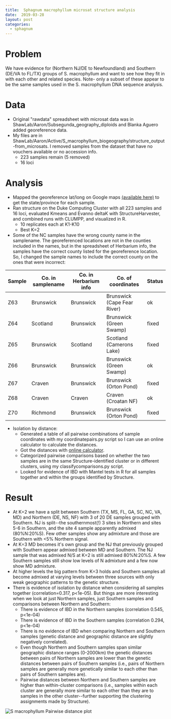 ```yaml
---
title:  Sphagnum macrophyllum microsat structure analysis
date:  2019-03-28
layout: post
categories:
  - sphagnum
---
```


# Problem

We have evidence for (Northern NJ/DE to Newfoundland) and Southern (DE/VA to FL/TX) groups of S. macrophyllum and want to see how they fit in with each other and related species. Note- only a subset of these appear to be the same samples used in the S. macrophyllum DNA sequence analysis.

# Data
  * Original "rawdata" spreadsheet with microsat data was in ShawLab/Aaron/Subsegunda_geography_diploids and Blanka Aguero added georeference data.
  * My files are in ShawLab/Aaron/Active/S_macrophyllum_biogeography/structure_output-from_microsats. I removed samples from the dataset that have no vouchers available or no accession info.
    - 223 samples remain (5 removed)
    - 16 loci

# Analysis

  * Mapped the georeference lat/long on Google maps [(available here)][1] to get the state/province for each sample.
  * Ran structure on the Duke Computing Cluster with all 223 samples and 16 loci, evaluated Kmeans and Evanno deltaK with StructureHarvester, and combined runs with CLUMPP, and visualized in R.
    - 10 replicates each at K1-K10
    - Best K=2
  * Some of the NC samples have the wrong county name in the samplename. The georeferenced locations are not in the counties included in the names, but in the spreadsheet of Herbarium info, the samples have the correct county listed for the georeference location. So, I changed the sample names to include the correct county on the ones that were incorrect:

| Sample | Co. in samplename | Co. in Herbarium info | Co. of coordinates | Status |
| ------ | ----------------- | --------------------- | ------------------ | ------ |
| Z63 | Brunswick | Brunswick | Brunswick (Cape Fear River) | ok |
| Z64 | Scotland | Brunswick | Brunswick (Green Swamp) | fixed |
| Z65 | Brunswick | Scotland | Scotland (Camerons Lake) | fixed |
| Z66 | Brunswick | Brunswick | Brunswick (Green Swamp) | ok |
| Z67 | Craven | Brunswick | Brunswick (Orton Pond) | fixed |
| Z68 | Craven | Craven | Craven (Croatan NF) | ok |
| Z70 | Richmond | Brunswick | Brunswick (Orton Pond) | fixed |

  * Isolation by distance:
    - Generated a table of all pairwise combinations of sample coordinates with my coordinatepairs.py script so I can use an online calculator to calculate the distances.
    - Got the distances with [online calculator][2].
    - Categorized pairwise comparisons based on whether the two samples are in the same Structure-identified cluster or in different clusters, using my classifycomparisons.py script.
    - Looked for evidence of IBD with Mantel tests in R for all samples together and within the groups identified by Structure.

# Result

  * At K=2 we have a split between Southern (TX, MS, FL, GA, SC, NC, VA, MD) and Northern (DE, NS, NF) with 3 of 20 DE samples grouped with Southern. NJ is split--the southernmost(!) 3 sites in Northern and sites 5-6 in Southern, and the site 4 sample apparently admixed (80%N:20%S). Few other samples show any admixture and those are Southern with <5% Northern signal.
  * At K=3 MD becomes it's own group and the NJ that previously grouped with Southern appear admixed between MD and Southern. The NJ sample that was admixed N/S at K=2 is still admixed 80%N:20%S. A few Southern samples still show low levels of N admixture and a few now show MD admixture.
  * At higher levels the big pattern from K=3 holds and Southern samples all become admixed at varying levels between three sources with only weak geographic patterns to the genetic structure.
  * There is evidence of isolation by distance when considering all samples together (correlation=0.317, p<1e-05). But things are more interesting when we look at just Northern samples, just Southern samples and comparisons between Northern and Southern:
    - There is evidence of IBD in the Northern samples (correlation 0.545, p<1e-04)
    - There is evidence of IBD in the Southern samples (correlation 0.294, p<1e-04)
    - There is no evidence of IBD when comparing Northern and Southern samples (genetic distance and geographic distance are slightly negatively correlated).
    - Even though Northern and Southern samples span similar geographic distance ranges (0-2000km) the genetic distances between pairs of Northern samples are lower than the genetic distances between pairs of Southern samples (i.e., pairs of Northern samples are generally more genetically similar to each other than pairs of Southern samples are).
    - Pairwise distances between Northern and Southern samples are higher than within-cluster comparisons (i.e., samples within each cluster are generally more similar to each other than they are to samples in the other cluster--further supporting the clustering assignments made by Structure).

![S macrophyllum Pairwise distance plot][image1]

[1]: https://drive.google.com/open?id=1DBN0Ub_KafXjANs2qlDufeXC6snAH43B&usp=sharing
[2]: http://www.stevemorse.org/nearest/distancebatch.html
[image1]: {{site.image_path}}S_macrophyllum_pairwise_distance_plot.png
